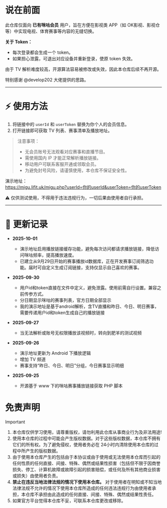# 说在前面

此仓库仅面向 **已有咪咕会员** 用户，旨在方便在影视类 APP（如 OK影视、影视仓 等）中实现电视、体育赛事等内容的无缝切换。

**关于 Token：**  
- 每次登录都会生成一个 token。  
- 如果担心泄露，可退出对应设备并重新登录，使原 token 失效。

由于 TV 解析难度较高，开源算法容易被修改或失效，因此本仓库后续不再开源。

特别感谢 @develop202 大佬提供的思路。

---

# ⚡️ 使用方法

1. 将链接中的 `userId` 和 `userToken` 替换为你个人的会员信息。  
2. 打开链接即可获取 TV 列表、赛事清单及播放地址。

> 注意事项：  
> - 无会员账号无法观看对应赛事和直播节目。  
> - 需使用国内 IP 才能正常解析播放链接。  
> - 移动用户可联系客服开通或领取会员。  
> - 为避免封号风险，请谨慎使用，本仓库不保证安全性。

演示地址：  
https://migu.lifit.uk/migu.php?userId=你的userId&userToken=你的userToken

⚠️ 仅供测试使用，不得用于违法违规行为，一切后果由使用者自行承担。

---

# 📝 更新记录
- **2025-10-01**  
  - 演示地址启用播放链接缓存功能，避免每次访问都请求播放链接，降低访问咪咕频率，提高播放速度。
  - 已建立从9月29日开始的赛事播放id数据库，正在开发赛事订阅筛选功能。届时可自定义生成订阅链接，支持仅显示自己喜欢的赛事。

- **2025-09-30**  
  - 用户id和token直接在文件中定义，避免泄露。使用前需自行设置。兼容之前传参方式。
  - 分日期显示咪咕的赛事列表，官方日期全部显示
  - 我的演示地址是基于android解析，含TV直播和昨日、今日、明日赛事，需要传递用户id和token生成自己的播放链接


- **2025-09-27**  
  - 当无法解析或账号无权限播放该视频时，转向到肥羊的测试视频

- **2025-09-26**  
  - 演示地址更新为 Android 下播放逻辑  
  - 增加 TV 频道  
  - 赛事支持“昨日、今日、明日”分组，今日赛事显示明细  

- **2025-09-25**  
  - 开源基于 www 下的咪咕赛事播放链接获取 PHP 脚本

# 免责声明

> [!important]
>
> 1. 本仓库仅供学习使用，请尊重版权，请勿利用此仓库从事商业行为及非法用途!
> 2. 使用本仓库的过程中可能会产生版权数据。对于这些版权数据，本仓库不拥有它们的所有权。为了避免侵权，使用者务必在 24小时内清除使用本仓库的过程中所产生的版权数据。
> 3. 由于使用本仓库产生的包括由于本协议或由于使用或无法使用本仓库而引起的任何性质的任何直接、间接、特殊、偶然或结果性损害（包括但不限于因商誉损失、停工、计算机故障或故障引起的损害赔偿，或任何及所有其他商业损害或损失）由使用者负责。
> 4. **禁止在违反当地法律法规的情况下使用本仓库。** 对于使用者在明知或不知当地法律法规不允许的情况下使用本仓库所造成的任何违法违规行为由使用者承担，本仓库不承担由此造成的任何直接、间接、特殊、偶然或结果性责任。
> 5. 如果官方平台觉得本仓库不妥，可联系本仓库更改或移除。
